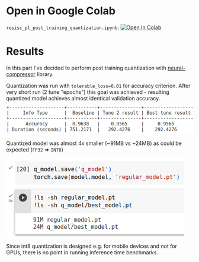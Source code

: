 # Open in Google Colab
`resisc_pl_post_training_quantization.ipynb`: <a target="_blank" href="https://colab.research.google.com/github/abojda/deepdrive_course/blob/main/notebooks/11/11.resisc_pl_post_training_quantization.ipynb"><img src="https://colab.research.google.com/assets/colab-badge.svg" alt="Open In Colab"/></a>

# Results
In this part I've decided to perform post training quantization with [neural-compressor](https://github.com/intel/neural-compressor) library.

Quantization was run with `tolerable_loss=0.01` for accuracy criterion. After very short run (2 tune "epochs") this goal was achieved - resulting quantized model achieves almost identical validation accuracy.

![results](results.png)

Quantized model was almost 4x smaller (~91MB vs ~24MB) as could be expected (`FP32` => `INT8`) 

![model_size](model_size.png)

Since int8 quantization is designed e.g. for mobile devices and not for GPUs, there is no point in running inference time benchmarks.
